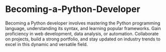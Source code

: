 # Becoming-a-Python-Developer
Becoming a Python developer involves mastering the Python programming language, understanding its syntax, and learning popular frameworks. Gain proficiency in web development, data analysis, or automation. Collaborate on projects, build a strong portfolio, and stay updated on industry trends to excel in this dynamic and versatile field.
